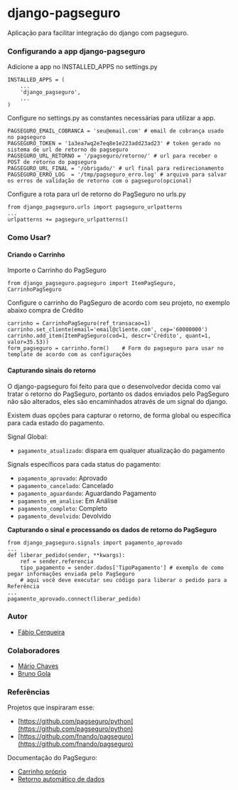 # django-pagseguro

Aplicação para facilitar integração do django com pagseguro.

### Configurando a app django-pagseguro

Adicione a app no INSTALLED_APPS no settings.py

    INSTALLED_APPS = (
        ...
        'django_pagseguro',
        ...
    )

Configure no settings.py as constantes necessárias para utilizar a app.

    PAGSEGURO_EMAIL_COBRANCA = 'seu@email.com' # email de cobrança usado no pagseguro
    PAGSEGURO_TOKEN = '1a3ea7wq2e7eq8e1e223add23ad23' # token gerado no sistema de url de retorno do pagseguro
    PAGSEGURO_URL_RETORNO = '/pagseguro/retorno/' # url para receber o POST de retorno do pagseguro
    PAGSEGURO_URL_FINAL = '/obrigado/' # url final para redirecionamento
    PAGSEGURO_ERRO_LOG  = '/tmp/pagseguro_erro.log' # arquivo para salvar os erros de validação de retorno com o pagseguro(opcional)

Configure a rota para url de retorno do PagSeguro no urls.py

    from django_pagseguro.urls import pagseguro_urlpatterns
    ...
    urlpatterns += pagseguro_urlpatterns()

### Como Usar?

#### Criando o Carrinho

Importe o Carrinho do PagSeguro

    from django_pagseguro.pagseguro import ItemPagSeguro, CarrinhoPagSeguro

Configure o carrinho do PagSeguro de acordo com seu projeto, no exemplo abaixo compra de Crédito

    carrinho = CarrinhoPagSeguro(ref_transacao=1)
    carrinho.set_cliente(email='email@cliente.com', cep='60000000')
    carrinho.add_item(ItemPagSeguro(cod=1, descr='Crédito', quant=1, valor=35.53))
    form_pagseguro = carrinho.form()    # Form do pagseguro para usar no template de acordo com as configurações 
 
#### Capturando sinais do retorno

O django-pagseguro foi feito para que o desenvolvedor decida como vai tratar o retorno do PagSeguro, 
portanto os dados enviados pelo PagSeguro não são alterados, eles são encaminhados através de um signal do django.

Existem duas opções para capturar o retorno, de forma global ou específica para cada estado do pagamento.

Signal Global:

* `pagamento_atualizado`: dispara em qualquer atualização do pagamento

Signals específicos para cada status do pagamento:

* `pagamento_aprovado`: Aprovado
* `pagamento_cancelado`: Cancelado
* `pagamento_aguardando`: Aguardando Pagamento
* `pagamento_em_analise`: Em Análise
* `pagamento_completo`: Completo
* `pagamento_devolvido`: Devolvido

**Capturando o sinal e processando os dados de retorno do PagSeguro**

    from django_pagseguro.signals import pagamento_aprovado
    ...
    def liberar_pedido(sender, **kwargs):
        ref = sender.referencia
        tipo_pagamento = sender.dados['TipoPagamento'] # exemplo de como pegar informações enviada pelo PagSeguro
        # aqui você deve executar seu código para liberar o pedido para a Referência
    ...
    pagamento_aprovado.connect(liberar_pedido)

### Autor

* [Fábio Cerqueira](https://github.com/fabiocerqueira)
 
### Colaboradores

* [Mário Chaves](https://github.com/macndesign)
* [Bruno Gola](https://github.com/brunogola)

### Referências

Projetos que inspiraram esse:

* [https://github.com/pagseguro/python](https://github.com/pagseguro/python)
* [https://github.com/fnando/pagseguro](https://github.com/fnando/pagseguro)

Documentação do PagSeguro:

* [Carrinho próprio](https://pagseguro.uol.com.br/desenvolvedor/carrinho_proprio.jhtml)
* [Retorno automático de dados](https://pagseguro.uol.com.br/desenvolvedor/retorno_automatico_de_dados.jhtml)
